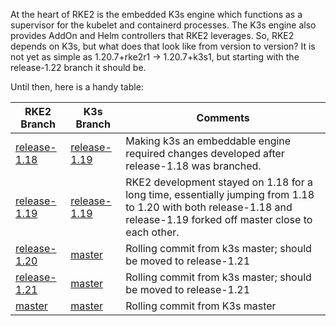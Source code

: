 At the heart of RKE2 is the embedded K3s engine which functions as a
supervisor for the kubelet and containerd processes. The K3s engine also
provides AddOn and Helm controllers that RKE2 leverages. So, RKE2 depends on K3s,
but what does that look like from version to version? It is not yet as simple
as 1.20.7+rke2r1 &rarr; 1.20.7+k3s1, but starting with the release-1.22 branch
it should be.

Until then, here is a handy table:

| RKE2 Branch | K3s Branch | Comments |
|-------------------------------------------------------------|-----------------------------------------------------------|---|
| [release-1.18](https://github.com/rancher/rke2/tree/release-1.18) | [release-1.19](https://github.com/k3s-io/k3s/tree/release-1.19) | Making k3s an embeddable engine required changes developed after release-1.18 was branched. |
| [release-1.19](https://github.com/rancher/rke2/tree/release-1.19) | [release-1.19](https://github.com/k3s-io/k3s/tree/release-1.19) | RKE2 development stayed on 1.18 for a long time, essentially jumping from 1.18 to 1.20 with both release-1.18 and release-1.19 forked off master close to each other. |
| [release-1.20](https://github.com/rancher/rke2/tree/release-1.20) | [master](https://github.com/k3s-io/k3s/tree/master) | Rolling commit from k3s master; should be moved to release-1.21 |
| [release-1.21](https://github.com/rancher/rke2/tree/release-1.21) | [master](https://github.com/k3s-io/k3s/tree/master) | Rolling commit from k3s master; should be moved to release-1.21 |
| [master](https://github.com/rancher/rke2/tree/master) | [master](https://github.com/k3s-io/k3s/tree/master) | Rolling commit from K3s master |

